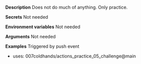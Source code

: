 **Description**
Does not do much of anything. Only practice.

**Secrets**
Not needed

**Environment variables**
Not needed

**Arguments**
Not needed

**Examples**
Triggered by push event
- uses: 007coldhands/actions_practice_05_challenge@main
  
